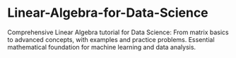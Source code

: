 # Linear-Algebra-for-Data-Science
Comprehensive Linear Algebra tutorial for Data Science: From matrix basics to advanced concepts, with examples and practice problems. Essential mathematical foundation for machine learning and data analysis.
